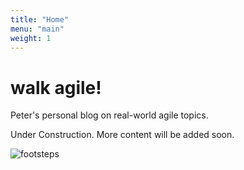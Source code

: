 ```yaml
---
title: "Home"
menu: "main"
weight: 1
---
```


# walk agile!

Peter's personal blog on real-world agile topics.

Under Construction. More content will be added soon.

![footsteps](/images/icon_steps_bg_white_landscape_walking.png)
